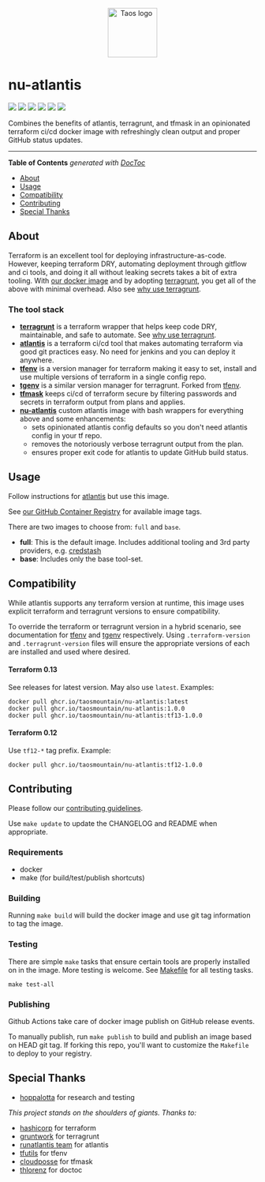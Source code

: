 <p align="center">
  <a href="https://www.taos.com/">
    <img width=100px height=100px src="https://miro.medium.com/fit/c/262/262/0*okNzl1Zgc5ufyVwS.jpg" alt="Taos logo">
  </a>
</p>

<h1>nu-atlantis</h1>

<p>

  <a href="https://github.com/taosmountain/docker-nu-atlantis/releases" alt="Release">
    <img src="https://img.shields.io/github/v/release/taosmountain/docker-nu-atlantis?sort=semver" /></a>
  <a href="https://github.com/orgs/taosmountain/packages/container/package/nu-atlantis" alt="Docker images">
    <img src="https://img.shields.io/badge/docker-ghcr-blue" /></a>
  <a href="https://github.com/taosmountain/docker-nu-atlantis/actions?query=workflow%3Adocker-publish" alt="Docker release workflow">
    <img src="https://img.shields.io/github/workflow/status/taosmountain/docker-nu-atlantis/Docker" /></a>
  <a href="https://github.com/taosmountain/docker-nu-atlantis/issues" alt="Issues">
    <img src="https://img.shields.io/github/issues/taosmountain/docker-nu-atlantis" /></a>
  <a href="https://github.com/taosmountain/docker-nu-atlantis/pulls" alt="Pull requests">
    <img src="https://img.shields.io/github/issues-pr/taosmountain/docker-nu-atlantis" /></a>
  <a href="https://github.com/taosmountain/docker-nu-atlantis/blob/master/LICENSE" alt="License">
    <img src="https://img.shields.io/github/license/taosmountain/docker-nu-atlantis" /></a>

</p>

<p> Combines the benefits of atlantis, terragrunt, and tfmask in an opinionated terraform ci/cd docker image with refreshingly clean output and proper GitHub status updates.
    <br>
</p>

---

<!-- START doctoc generated TOC please keep comment here to allow auto update -->
<!-- DON'T EDIT THIS SECTION, INSTEAD RE-RUN doctoc TO UPDATE -->
 **Table of Contents**  *generated with [DocToc](https://github.com/thlorenz/doctoc)*

- [About](#about)
- [Usage](#usage)
- [Compatibility](#compatibility)
- [Contributing](#contributing)
- [Special Thanks](#special-thanks)

<!-- END doctoc generated TOC please keep comment here to allow auto update -->

## About

Terraform is an excellent tool for deploying infrastructure-as-code.
However, keeping terraform DRY, automating deployment through gitflow and ci tools,
and doing it all without leaking secrets takes a bit of extra tooling.
With [our docker image](https://github.com/orgs/taosmountain/packages/container/package/nu-atlantis) and by adopting [terragrunt],
you get all of the above with minimal overhead. Also see [why use terragrunt].

### The tool stack

- **[terragrunt]** is a terraform wrapper that helps keep code DRY, maintainable, and safe to automate. See [why use terragrunt].
- **[atlantis]** is a terraform ci/cd tool that makes automating terraform via good git practices easy. No need for jenkins and you can deploy it anywhere.
- **[tfenv]** is a version manager for terraform making it easy to set, install and use multiple versions of terraform in a single config repo.
- **[tgenv]** is a similar version manager for terragrunt. Forked from [tfenv].
- **[tfmask]** keeps ci/cd of terraform secure by filtering passwords and secrets in terraform output from plans and applies.
- **[nu-atlantis]** custom atlantis image with bash wrappers for everything above and some enhancements:
  - sets opinionated atlantis config defaults so you don't need atlantis config in your tf repo.
  - removes the notoriously verbose terragrunt output from the plan.
  - ensures proper exit code for atlantis to update GitHub build status.


## Usage

Follow instructions for [atlantis] but use this image.

See [our GitHub Container Registry](https://github.com/orgs/taosmountain/packages/container/package/nu-atlantis) for available image tags.

There are two images to choose from: `full` and `base`.

- **full**: This is the default image. Includes additional tooling and 3rd party providers, e.g. [credstash](https://github.com/fugue/credstash)
- **base**: Includes only the base tool-set.


## Compatibility

While atlantis supports any terraform version at runtime,
this image uses explicit terraform and terragrunt versions
to ensure compatibility.

To override the terraform or terragrunt version in a hybrid scenario,
see documentation for [tfenv] and [tgenv] respectively.
Using `.terraform-version` and `.terragrunt-version` files will ensure
the appropriate versions of each are installed and used where desired.

#### Terraform 0.13

See releases for latest version. May also use `latest`. Examples:

```
docker pull ghcr.io/taosmountain/nu-atlantis:latest
docker pull ghcr.io/taosmountain/nu-atlantis:1.0.0
docker pull ghcr.io/taosmountain/nu-atlantis:tf13-1.0.0
```

#### Terraform 0.12

Use `tf12-*` tag prefix. Example:

```
docker pull ghcr.io/taosmountain/nu-atlantis:tf12-1.0.0
```


## Contributing

Please follow our [contributing guidelines].

Use `make update` to update the CHANGELOG and README when appropriate.

### Requirements

- docker
- make (for build/test/publish shortcuts)

### Building

Running `make build` will build the docker image and use git tag information to tag the image.

### Testing

There are simple `make` tasks that ensure certain tools are properly installed
on in the image. More testing is welcome. See [Makefile](./Makefile) for all testing tasks.

```
make test-all
```

### Publishing

Github Actions take care of docker image publish on GitHub release events.

To manually publish, run `make publish` to build and publish an image based on HEAD git tag.
If forking this repo, you'll want to customize the `Makefile` to deploy to your registry.


## Special Thanks

- [hoppalotta] for research and testing

<!-- TODO: once open-source, add sourcerer hall of fame https://sourcerer.io/settings#hof -->

*This project stands on the shoulders of giants. Thanks to:*

- [hashicorp] for terraform
- [gruntwork] for terragrunt
- [runatlantis team] for atlantis
- [tfutils] for tfenv
- [cloudposse] for tfmask
- [thlorenz] for doctoc


[contributing guidelines]: ./.github/CONTRIBUTING.md
[terragrunt]: https://terragrunt.gruntwork.io/
[why use terragrunt]: https://transcend.io/blog/why-we-use-terragrunt
[atlantis]: https://www.runatlantis.io/
[tfenv]: https://github.com/tfutils/tfenv
[tgenv]: https://github.com/taosmountain/tgenv
[tfmask]: https://github.com/cloudposse/tfmask
[nu-atlantis]: ./README.md
[hashicorp]: https://www.hashicorp.com/
[gruntwork]: https://gruntwork.io/
[runatlantis team]: https://github.com/runatlantis
[tfutils]: https://github.com/tfutils
[cloudposse]: https://github.com/cloudposse/tfmask
[thlorenz]: https://github.com/thlorenz/doctoc
[hoppalotta]: https://github.com/hoppalotta
